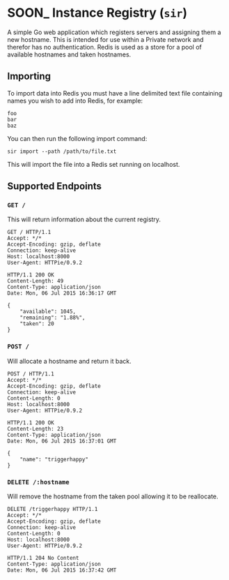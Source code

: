 # SOON\_ Instance Registry (`sir`)

A simple Go web application which registers servers and assigning them a new hostname. This is intended
for use within a Private network and therefor has no authentication. Redis is used as a store for a pool
of available hostnames and taken hostnames.

## Importing

To import data into Redis you must have a line delimited text file containing names you
wish to add into Redis, for example:

```
foo
bar
baz
```

You can then run the following import command:

```
sir import --path /path/to/file.txt
```

This will import the file into a Redis set running on localhost.

## Supported Endpoints

### `GET /`

This will return information about the current registry.

``` http
GET / HTTP/1.1
Accept: */*
Accept-Encoding: gzip, deflate
Connection: keep-alive
Host: localhost:8000
User-Agent: HTTPie/0.9.2
```

``` http
HTTP/1.1 200 OK
Content-Length: 49
Content-Type: application/json
Date: Mon, 06 Jul 2015 16:36:17 GMT

{
    "available": 1045,
    "remaining": "1.88%",
    "taken": 20
}
```

### `POST /`

Will allocate a hostname and return it back.

``` http
POST / HTTP/1.1
Accept: */*
Accept-Encoding: gzip, deflate
Connection: keep-alive
Content-Length: 0
Host: localhost:8000
User-Agent: HTTPie/0.9.2
```

``` http
HTTP/1.1 200 OK
Content-Length: 23
Content-Type: application/json
Date: Mon, 06 Jul 2015 16:37:01 GMT

{
    "name": "triggerhappy"
}
```

### `DELETE /:hostname`

Will remove the hostname from the taken pool allowing it to be reallocate.

``` http
DELETE /triggerhappy HTTP/1.1
Accept: */*
Accept-Encoding: gzip, deflate
Connection: keep-alive
Content-Length: 0
Host: localhost:8000
User-Agent: HTTPie/0.9.2
```

``` http
HTTP/1.1 204 No Content
Content-Type: application/json
Date: Mon, 06 Jul 2015 16:37:42 GMT
```

